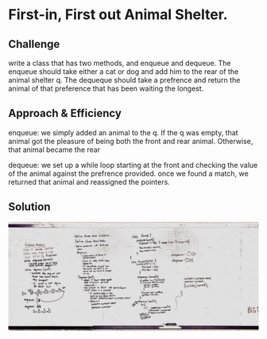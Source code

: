 # First-in, First out Animal Shelter.

## Challenge
write a class that has two methods, and enqueue and dequeue. The enqueue should take either a cat or dog and add him to the rear of the animal shelter q. The dequeque should take a prefrence and return the animal of that preference that has been waiting the longest.

## Approach & Efficiency
enqueue: we simply added an animal to the q. If the q was empty, that animal got the pleasure of being both the front and rear animal. Otherwise, that animal became the rear

dequeue: we set up a while loop starting at the front and checking the value of the animal against the prefrence provided. once we found a match, we returned that animal and reassigned the pointers.

## Solution
![](assets/fifo_animal_shelter.jpg)
